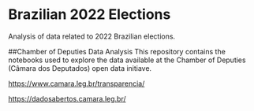 # Brazilian 2022 Elections
Analysis of data related to 2022 Brazilian elections.

##Chamber of Deputies Data Analysis
This repository contains the notebooks used to explore the data available at the Chamber of Deputies (Câmara dos Deputados) open data initiave.

https://www.camara.leg.br/transparencia/

https://dadosabertos.camara.leg.br/
